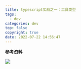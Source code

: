 ```yaml
---
title: typescript实战之一：工具类型
tags:
  - dev
categories: dev
top: false
copyright: true
date: 2022-07-22 14:56:47
---
```


<!--more-->

**参考资料**
[]()

![](http://static.zhyjor.com/wexin.png)
